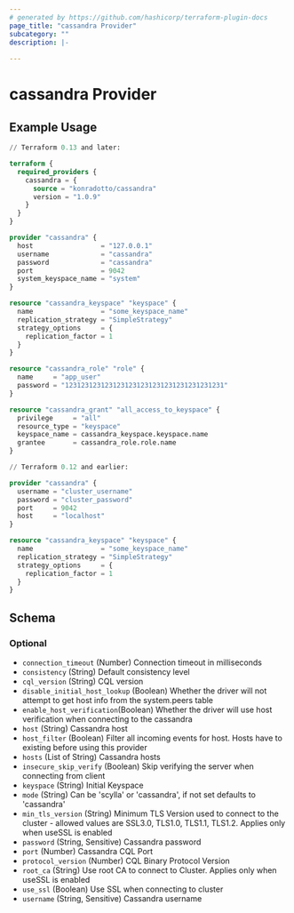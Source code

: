 ```yaml
---
# generated by https://github.com/hashicorp/terraform-plugin-docs
page_title: "cassandra Provider"
subcategory: ""
description: |-
  
---
```


# cassandra Provider



## Example Usage

```terraform
// Terraform 0.13 and later:

terraform {
  required_providers {
    cassandra = {
      source = "konradotto/cassandra"
      version = "1.0.9"
    }
  }
}

provider "cassandra" {
  host                 = "127.0.0.1"
  username             = "cassandra"
  password             = "cassandra"
  port                 = 9042
  system_keyspace_name = "system"
}

resource "cassandra_keyspace" "keyspace" {
  name                 = "some_keyspace_name"
  replication_strategy = "SimpleStrategy"
  strategy_options     = {
    replication_factor = 1
  }
}

resource "cassandra_role" "role" {
  name     = "app_user"
  password = "1231231231231231231231231231231231231231"
}

resource "cassandra_grant" "all_access_to_keyspace" {
  privilege     = "all"
  resource_type = "keyspace"
  keyspace_name = cassandra_keyspace.keyspace.name
  grantee       = cassandra_role.role.name
}

// Terraform 0.12 and earlier:

provider "cassandra" {
  username = "cluster_username"
  password = "cluster_password"
  port     = 9042
  host     = "localhost"
}

resource "cassandra_keyspace" "keyspace" {
  name                 = "some_keyspace_name"
  replication_strategy = "SimpleStrategy"
  strategy_options     = {
    replication_factor = 1
  }
}
```

<!-- schema generated by tfplugindocs -->
## Schema

### Optional

- `connection_timeout` (Number) Connection timeout in milliseconds
- `consistency` (String) Default consistency level
- `cql_version` (String) CQL version
- `disable_initial_host_lookup` (Boolean) Whether the driver will not attempt to get host info from the system.peers table
- `enable_host_verification`(Boolean) Whether the driver will use host verification when connecting to the cassandra
- `host` (String) Cassandra host
- `host_filter` (Boolean) Filter all incoming events for host. Hosts have to existing before using this provider
- `hosts` (List of String) Cassandra hosts
- `insecure_skip_verify` (Boolean) Skip verifying the server when connecting from client
- `keyspace` (String) Initial Keyspace
- `mode` (String) Can be 'scylla' or 'cassandra', if not set defaults to 'cassandra' 
- `min_tls_version` (String) Minimum TLS Version used to connect to the cluster - allowed values are SSL3.0, TLS1.0, TLS1.1, TLS1.2. Applies only when useSSL is enabled
- `password` (String, Sensitive) Cassandra password
- `port` (Number) Cassandra CQL Port
- `protocol_version` (Number) CQL Binary Protocol Version
- `root_ca` (String) Use root CA to connect to Cluster. Applies only when useSSL is enabled
- `use_ssl` (Boolean) Use SSL when connecting to cluster
- `username` (String, Sensitive) Cassandra username
